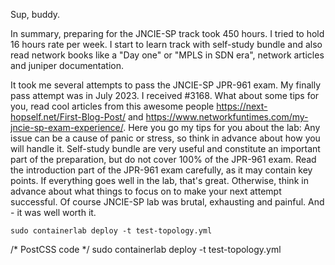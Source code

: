 Sup, buddy.

In summary, preparing for the JNCIE-SP track took 450 hours. I tried to hold 16 hours rate per week. I start to learn track with self-study bundle and also read network books like a "Day one" or "MPLS in SDN era", network articles and juniper documentation.

It took me several attempts to pass the JNCIE-SP JPR-961 exam. My finally pass attempt was in July 2023. I received #3168.  What about some tips for you, read cool articles from this awesome people https://next-hopself.net/First-Blog-Post/ and https://www.networkfuntimes.com/my-jncie-sp-exam-experience/. Here you go my tips for you about the lab:
Any issue can be a cause of panic or stress, so think in advance about how you will handle it.
Self-study bundle are very useful and constitute an important part of the preparation, but do not cover 100% of the JPR-961 exam.
Read the introduction part of the JPR-961 exam carefully, as it may contain key points.
If everything goes well in the lab, that's great. Otherwise, think in advance about what things to focus on to make your next attempt successful.
 Of course JNCIE-SP lab was brutal, exhausting and painful. And - it was well worth it. 
 
 ```vim
 sudo containerlab deploy -t test-topology.yml
 ```

/* PostCSS code */
 sudo containerlab deploy -t test-topology.yml
